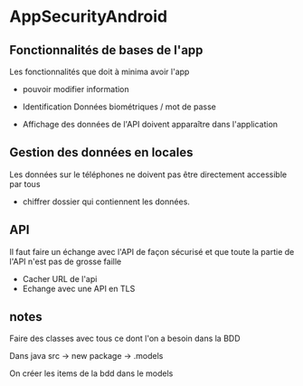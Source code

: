 # AppSecurityAndroid

## Fonctionnalités de bases de l'app

Les fonctionnalités que doit à minima avoir l'app

- pouvoir modifier information

- Identification Données biométriques / mot de passe
- Affichage des données de l'API doivent apparaître dans l'application



## Gestion des données en locales

Les données sur le téléphones ne doivent pas être directement accessible par tous

- chiffrer dossier qui contiennent les données.



## API

Il faut faire un échange avec l'API de façon sécurisé et que toute la partie de l'API n'est pas de grosse faille

- Cacher URL de l'api
- Echange avec une API en TLS



## notes

Faire des classes avec tous ce dont l'on a besoin dans la BDD



Dans java src -> new package -> .models 

On créer les items de la bdd dans le models

